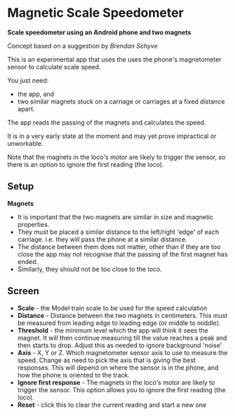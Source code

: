 Magnetic Scale Speedometer
===========================

**Scale speedometer using an Android phone and two magnets**

Concept based on a suggestion by *Brendan Schyve*

This is an experimental app that uses the uses the phone's magnetometer sensor to calculate scale speed.

You just need:
* the app, and 
* two similar magnets stuck on a carriage or carriages at a fixed distance apart. 
 
The app reads the passing of the magnets and calculates the speed.

It is in a very early state at the moment and may yet prove impractical or unworkable.

Note that the magnets in the loco's motor are likely to trigger the sensor, so there is an option to ignore the first reading (the loco).

Setup
-----

**Magnets**

* It is important that the two magnets are similar in size and magnetic properties.  
* They must be placed a similar distance to the left/right 'edge' of each carriage.  i.e. they will pass the phone at a similar distance.
* The distance between them does not matter, other than if they are too close the app may not recognise that the passing of the first magnet has ended.
* Similarly, they should not be too close to the loco.

Screen
------

* **Scale** - the Model train scale to be used for the speed calculation
* **Distance** - Distance between the two magnets in centimeters. This must be measured from leading edge to leading edge (or middle to middle). 
* **Threshold** - the minimum level which the app will think it sees the magnet.  It will then continue measuring till the value reaches a peak and then starts to drop.  Adjust this as needed to ignore background 'noise'
* **Axis** - X, Y or Z.  Which magnetometer sensor axis to use to measure the speed.  Change as need to pick the axis that is giving the best responses.  This will depend on where the sensor is in the phone, and how the phone is oriented to the track.
* **Ignore first response** - The magnets in the loco's motor are likely to trigger the sensor. This option allows you to ignore the first reading (the loco).
* **Reset** - click this to clear the current reading and start a new one